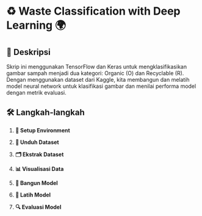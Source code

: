 # ♻️ **Waste Classification with Deep Learning** 🌍

## 🚀 **Deskripsi**

Skrip ini menggunakan TensorFlow dan Keras untuk mengklasifikasikan gambar sampah menjadi dua kategori: Organic (O) dan Recyclable (R). Dengan menggunakan dataset dari Kaggle, kita membangun dan melatih model neural network untuk klasifikasi gambar dan menilai performa model dengan metrik evaluasi.

## 🛠️ **Langkah-langkah**

1. **🔧 Setup Environment**

2. **📂 Unduh Dataset**

3.  **🗂️ Ekstrak Dataset**

4. **📊 Visualisasi Data**
   
5. **🧩 Bangun Model**
   
6. **🚂 Latih Model**
   
7. **🔍 Evaluasi Model**
   
